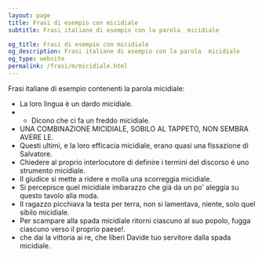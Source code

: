 ```yaml
---
layout: page
title: Frasi di esempio con micidiale 
subtitle: Frasi italiane di esempio con la parola  micidiale

og_title: Frasi di esempio con micidiale 
og_description: Frasi italiane di esempio con la parola  micidiale
og_type: website
permalink: /frasi/m/micidiale.html
---
```


Frasi italiane di esempio contenenti la parola micidiale:


- La loro lingua è un dardo micidiale.
- - Dicono che ci fa un freddo micidiale.
- UNA COMBINAZIONE MICIDIALE, SOBILO AL TAPPETO, NON SEMBRA AVERE LE.
- Questi ultimi, e la loro efficacia micidiale, erano quasi una fissazione di Salvatore.
- Chiedere al proprio interlocutore di definire i termini del discorso è uno strumento micidiale.
- Il giudice si mette a ridere e molla una scorreggia micidiale.
- Si percepisce quel micidiale imbarazzo che già da un po' aleggia su questo tavolo alla moda.
- Il ragazzo picchiava la testa per terra, non si lamentava, niente, solo quel sibilo micidiale.
- Per scampare alla spada micidiale ritorni ciascuno al suo popolo, fugga ciascuno verso il proprio paese!.
- che dai la vittoria ai re, che liberi Davide tuo servitore dalla spada micidiale.

